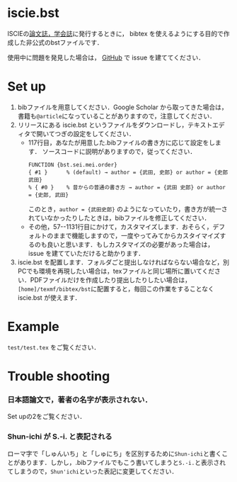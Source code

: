 # iscie.bst

ISCIEの[論文誌，学会誌](https://www.iscie.or.jp/pub/journal)に発行するときに， bibtex を使えるようにする目的で作成した非公式のbstファイルです．

使用中に問題を発見した場合は， [GitHub](https://github.com/knttnk/sci_bst) で issue を建ててください．

# Set up

1. bibファイルを用意してください．Google Scholar から取ってきた場合は，書籍も`@article`になっていることがありますので，注意してください．
2. リリースにある iscie.bst というファイルをダウンロードし，テキストエディタで開いてつぎの設定をしてください．
   - 117行目，あなたが用意した.bibファイルの書き方に応じて設定をします．
     ソースコードに説明がありますので，従ってください．
      ```bst
      FUNCTION {bst.sei.mei.order}
      { #1 }      % (default) → author = {武田, 史郎} or author = {史郎 武田} 
      % { #0 }    % 昔からの普通の書き方 → author = {武田 史郎} or author = {史郎, 武田}
      ```
      このとき，`author = {武田史郎}` のようになっていたり，書き方が統一されていなかったりしたときは，bibファイルを修正してください．
   - その他，57--1131行目にかけて，カスタマイズします．おそらく，デフォルトのままで機能しますので，一度やってみてからカスタイマイズするのも良いと思います．もしカスタマイズの必要があった場合は， issue を建てていただけると助かります．
4. iscie.bst を配置します．フォルダごと提出しなければならない場合など，別PCでも環境を再現したい場合は，texファイルと同じ場所に置いてください．PDFファイルだけを作成したり提出したりしたい場合は，`[home]/texmf/bibtex/bst`に配置すると，毎回この作業をすることなく iscie.bst が使えます．

# Example
`test/test.tex` をご覧ください．

# Trouble shooting
### 日本語論文で，著者の名字が表示されない．
Set upの2をご覧ください．

### Shun-ichi が S.-i. と表記される
ローマ字で「しゅんいち」と「しゅにち」を区別するために`Shun-ichi`と書くことがあります．しかし，.bibファイルでもこう書いてしまうと`S.-i.`と表示されてしまうので，`Shun'ichi`といった表記に変更してください．
